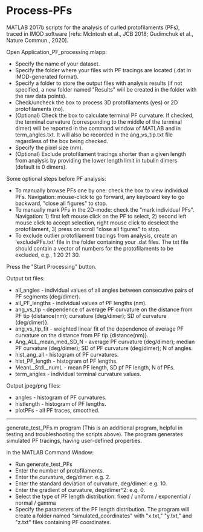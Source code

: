 # Process-PFs

MATLAB 2017b scripts for the analysis of curled protofilaments (PFs), traced in IMOD software [refs: McIntosh et al., JCB 2018; Gudimchuk et al., Nature Commun., 2020].

Open Application_PF_processing.mlapp:

- Specify the name of your dataset.
- Specify the folder where your files with PF tracings are located (.dat in IMOD-generated format).
- Specify a folder to store the output files with analysis results (if not specified, a new folder named "Results" will be created in the folder with the raw data points).
- Check/uncheck the box to process 3D protofilaments (yes) or 2D protofilaments (no).
- (Optional) Check the box to calculate terminal PF curvature. If checked, the terminal curvature (corresponding to the middle of the terminal dimer) will be reported in the command window of MATLAB and in term_angles.txt. It will also be recorded in the ang_vs_tip.txt file regardless of the box being checked.
- Specify the pixel size (nm).
- (Optional) Exclude protofilament tracings shorter than a given length from analysis by providing the lower length limit in tubulin dimers (default is 0 dimers).

Some optional steps before PF analysis:
- To manually browse PFs one by one: check the box to view individual PFs. Navigation: mouse-click to go forward, any keyboard key to go backward, "close all figures" to stop.
- To manually mark PFs in the 2D-mode: check the "mark individual PFs". Navigation: 1) first left mouse click on the PF to select, 2) second left mouse click to accept selection, right mouse click to deselect the protofilament, 3) press on scroll "close all figures" to stop.
- To exclude outlier protofilament tracings from analysis, create an 'excludePFs.txt' file in the folder containing your .dat files. The txt file should contain a vector of numbers for the protofilaments to be excluded, e.g., 1 20 21 30.

Press the "Start Processing" button.

Output txt files:
- all_angles - individual values of all angles between consecutive pairs of PF segments (deg/dimer).
- all_PF_lengths - individual values of PF lengths (nm).
- ang_vs_tip - dependence of average PF curvature on the distance from PF tip {distance(nm); curvature (deg/dimer); SD of curvature (deg/dimer)}.
- ang_vs_tip_fit - weighted linear fit of the dependence of average PF curvature on the distance from PF tip {distance(nm)}.
- Ang_ALL_mean_med_SD_N - average PF curvature (deg/dimer); median PF curvature (deg/dimer); SD of PF curvature (deg/dimer); N of angles.
- hist_ang_all - histogram of PF curvatures.
- hist_PF_length - histogram of PF lengths.
- MeanL_StdL_numL - mean PF length, SD pf PF length, N of PFs.
- term_angles - individual terminal curvature values.

Output jpeg/png files:
- angles - histogram of PF curvatures.
- histlength - histogram of PF lengths.
- plotPFs - all PF traces, smoothed.

--------------------------------------------------------------------
generate_test_PFs.m program
(This is an additional program, helpful in testing and troubleshooting the scripts above).
The program generates simulated PF tracings, having user-defined properties.

In the MATLAB Command Window:
- Run generate_test_PFs
- Enter the number of protofilaments.
- Enter the curvature, deg/dimer: e.g. 2.
- Enter the standard deviation of curvature, deg/dimer: e.g. 10.
- Enter the gradient of curvature, deg/dimer^2: e.g. 0.
- Select the type of PF length distribution: fixed / uniform / exponential / normal / gamma
- Specify the parameters of the PF length distribution.
The program will create a folder named "simulated_coordinates" with "x.txt," "y.txt," and "z.txt" files containing PF coordinates.

